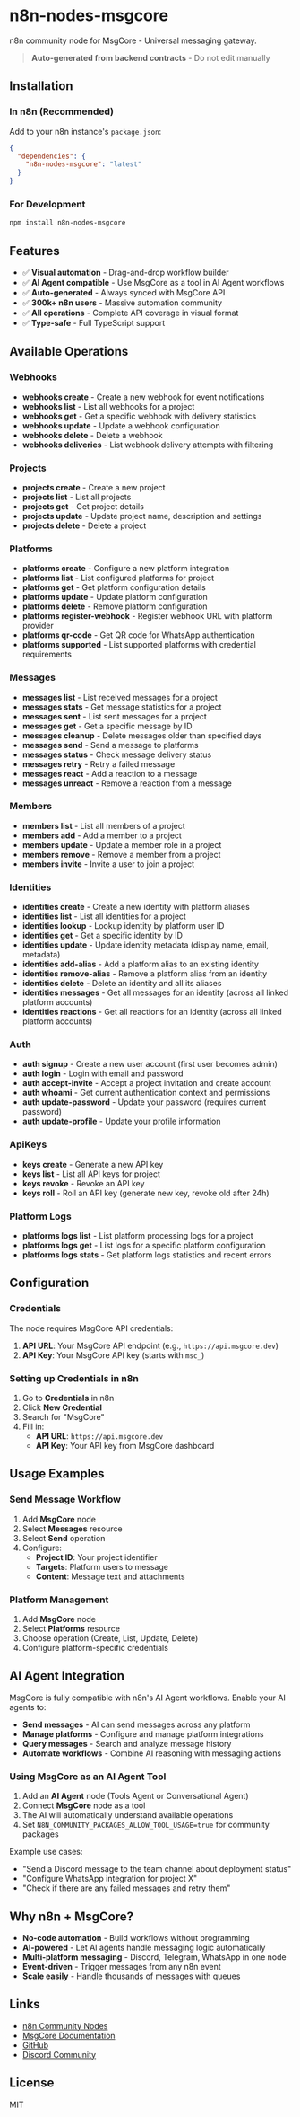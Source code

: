 # n8n-nodes-msgcore

n8n community node for MsgCore - Universal messaging gateway.

> **Auto-generated from backend contracts** - Do not edit manually

## Installation

### In n8n (Recommended)

Add to your n8n instance's `package.json`:

```json
{
  "dependencies": {
    "n8n-nodes-msgcore": "latest"
  }
}
```

### For Development

```bash
npm install n8n-nodes-msgcore
```

## Features

- ✅ **Visual automation** - Drag-and-drop workflow builder
- ✅ **AI Agent compatible** - Use MsgCore as a tool in AI Agent workflows
- ✅ **Auto-generated** - Always synced with MsgCore API
- ✅ **300k+ n8n users** - Massive automation community
- ✅ **All operations** - Complete API coverage in visual format
- ✅ **Type-safe** - Full TypeScript support

## Available Operations

### Webhooks

- **webhooks create** - Create a new webhook for event notifications
- **webhooks list** - List all webhooks for a project
- **webhooks get** - Get a specific webhook with delivery statistics
- **webhooks update** - Update a webhook configuration
- **webhooks delete** - Delete a webhook
- **webhooks deliveries** - List webhook delivery attempts with filtering

### Projects

- **projects create** - Create a new project
- **projects list** - List all projects
- **projects get** - Get project details
- **projects update** - Update project name, description and settings
- **projects delete** - Delete a project

### Platforms

- **platforms create** - Configure a new platform integration
- **platforms list** - List configured platforms for project
- **platforms get** - Get platform configuration details
- **platforms update** - Update platform configuration
- **platforms delete** - Remove platform configuration
- **platforms register-webhook** - Register webhook URL with platform provider
- **platforms qr-code** - Get QR code for WhatsApp authentication
- **platforms supported** - List supported platforms with credential requirements

### Messages

- **messages list** - List received messages for a project
- **messages stats** - Get message statistics for a project
- **messages sent** - List sent messages for a project
- **messages get** - Get a specific message by ID
- **messages cleanup** - Delete messages older than specified days
- **messages send** - Send a message to platforms
- **messages status** - Check message delivery status
- **messages retry** - Retry a failed message
- **messages react** - Add a reaction to a message
- **messages unreact** - Remove a reaction from a message

### Members

- **members list** - List all members of a project
- **members add** - Add a member to a project
- **members update** - Update a member role in a project
- **members remove** - Remove a member from a project
- **members invite** - Invite a user to join a project

### Identities

- **identities create** - Create a new identity with platform aliases
- **identities list** - List all identities for a project
- **identities lookup** - Lookup identity by platform user ID
- **identities get** - Get a specific identity by ID
- **identities update** - Update identity metadata (display name, email, metadata)
- **identities add-alias** - Add a platform alias to an existing identity
- **identities remove-alias** - Remove a platform alias from an identity
- **identities delete** - Delete an identity and all its aliases
- **identities messages** - Get all messages for an identity (across all linked platform accounts)
- **identities reactions** - Get all reactions for an identity (across all linked platform accounts)

### Auth

- **auth signup** - Create a new user account (first user becomes admin)
- **auth login** - Login with email and password
- **auth accept-invite** - Accept a project invitation and create account
- **auth whoami** - Get current authentication context and permissions
- **auth update-password** - Update your password (requires current password)
- **auth update-profile** - Update your profile information

### ApiKeys

- **keys create** - Generate a new API key
- **keys list** - List all API keys for project
- **keys revoke** - Revoke an API key
- **keys roll** - Roll an API key (generate new key, revoke old after 24h)

### Platform Logs

- **platforms logs list** - List platform processing logs for a project
- **platforms logs get** - List logs for a specific platform configuration
- **platforms logs stats** - Get platform logs statistics and recent errors

## Configuration

### Credentials

The node requires MsgCore API credentials:

1. **API URL**: Your MsgCore API endpoint (e.g., `https://api.msgcore.dev`)
2. **API Key**: Your MsgCore API key (starts with `msc_`)

### Setting up Credentials in n8n

1. Go to **Credentials** in n8n
2. Click **New Credential**
3. Search for "MsgCore"
4. Fill in:
   - **API URL**: `https://api.msgcore.dev`
   - **API Key**: Your API key from MsgCore dashboard

## Usage Examples

### Send Message Workflow

1. Add **MsgCore** node
2. Select **Messages** resource
3. Select **Send** operation
4. Configure:
   - **Project ID**: Your project identifier
   - **Targets**: Platform users to message
   - **Content**: Message text and attachments

### Platform Management

1. Add **MsgCore** node
2. Select **Platforms** resource
3. Choose operation (Create, List, Update, Delete)
4. Configure platform-specific credentials

## AI Agent Integration

MsgCore is fully compatible with n8n's AI Agent workflows. Enable your AI agents to:

- **Send messages** - AI can send messages across any platform
- **Manage platforms** - Configure and manage platform integrations
- **Query messages** - Search and analyze message history
- **Automate workflows** - Combine AI reasoning with messaging actions

### Using MsgCore as an AI Agent Tool

1. Add an **AI Agent** node (Tools Agent or Conversational Agent)
2. Connect **MsgCore** node as a tool
3. The AI will automatically understand available operations
4. Set `N8N_COMMUNITY_PACKAGES_ALLOW_TOOL_USAGE=true` for community packages

Example use cases:

- "Send a Discord message to the team channel about deployment status"
- "Configure WhatsApp integration for project X"
- "Check if there are any failed messages and retry them"

## Why n8n + MsgCore?

- **No-code automation** - Build workflows without programming
- **AI-powered** - Let AI agents handle messaging logic automatically
- **Multi-platform messaging** - Discord, Telegram, WhatsApp in one node
- **Event-driven** - Trigger messages from any n8n event
- **Scale easily** - Handle thousands of messages with queues

## Links

- [n8n Community Nodes](https://www.npmjs.com/package/n8n-nodes-msgcore)
- [MsgCore Documentation](https://docs.msgcore.dev)
- [GitHub](https://github.com/msgcore/n8n-nodes-msgcore)
- [Discord Community](https://discord.gg/bQPsvycW)

## License

MIT
